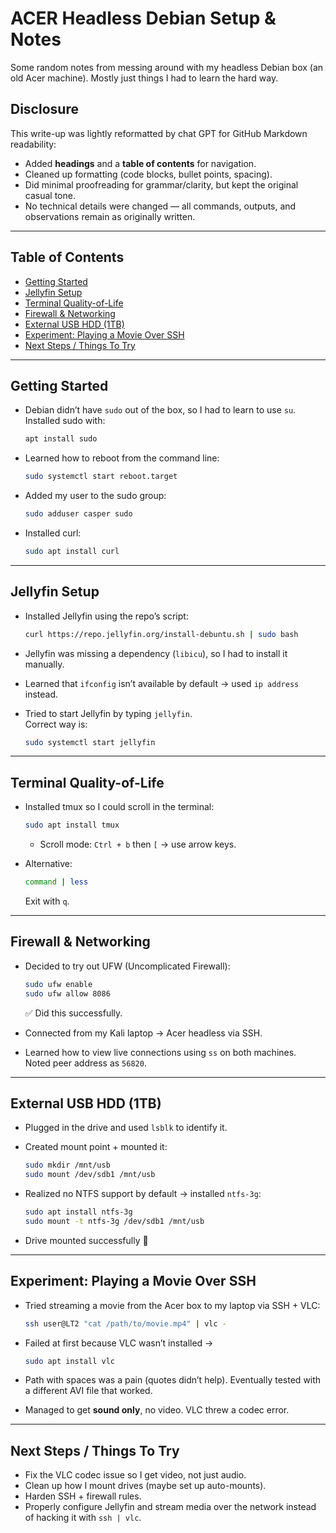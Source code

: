 # ACER Headless Debian Setup & Notes

Some random notes from messing around with my headless Debian box (an old Acer machine). Mostly just things I had to learn the hard way.

## Disclosure
This write-up was lightly reformatted by chat GPT for GitHub Markdown readability:
- Added **headings** and a **table of contents** for navigation.  
- Cleaned up formatting (code blocks, bullet points, spacing).  
- Did minimal proofreading for grammar/clarity, but kept the original casual tone.  
- No technical details were changed — all commands, outputs, and observations remain as originally written.
---

## Table of Contents
- [Getting Started](#getting-started)
- [Jellyfin Setup](#jellyfin-setup)
- [Terminal Quality-of-Life](#terminal-quality-of-life)
- [Firewall & Networking](#firewall--networking)
- [External USB HDD (1TB)](#external-usb-hdd-1tb)
- [Experiment: Playing a Movie Over SSH](#experiment-playing-a-movie-over-ssh)
- [Next Steps / Things To Try](#next-steps--things-to-try)

---

## Getting Started

- Debian didn’t have `sudo` out of the box, so I had to learn to use `su`.  
  Installed sudo with:  
  ```bash
  apt install sudo
  ```

- Learned how to reboot from the command line:  
  ```bash
  sudo systemctl start reboot.target
  ```

- Added my user to the sudo group:  
  ```bash
  sudo adduser casper sudo
  ```

- Installed curl:  
  ```bash
  sudo apt install curl
  ```

---

## Jellyfin Setup

- Installed Jellyfin using the repo’s script:  
  ```bash
  curl https://repo.jellyfin.org/install-debuntu.sh | sudo bash
  ```

- Jellyfin was missing a dependency (`libicu`), so I had to install it manually.

- Learned that `ifconfig` isn’t available by default → used `ip address` instead.

- Tried to start Jellyfin by typing `jellyfin`.  
  Correct way is:  
  ```bash
  sudo systemctl start jellyfin
  ```

---

## Terminal Quality-of-Life

- Installed tmux so I could scroll in the terminal:  
  ```bash
  sudo apt install tmux
  ```
  - Scroll mode: `Ctrl + b` then `[` → use arrow keys.  

- Alternative:  
  ```bash
  command | less
  ```
  Exit with `q`.

---

## Firewall & Networking

- Decided to try out UFW (Uncomplicated Firewall):  
  ```bash
  sudo ufw enable
  sudo ufw allow 8086
  ```
  ✅ Did this successfully.

- Connected from my Kali laptop → Acer headless via SSH.

- Learned how to view live connections using `ss` on both machines.  
  Noted peer address as `56820`.

---

## External USB HDD (1TB)

- Plugged in the drive and used `lsblk` to identify it.

- Created mount point + mounted it:  
  ```bash
  sudo mkdir /mnt/usb
  sudo mount /dev/sdb1 /mnt/usb
  ```

- Realized no NTFS support by default → installed `ntfs-3g`:  
  ```bash
  sudo apt install ntfs-3g
  sudo mount -t ntfs-3g /dev/sdb1 /mnt/usb
  ```

- Drive mounted successfully 🎉

---

## Experiment: Playing a Movie Over SSH

- Tried streaming a movie from the Acer box to my laptop via SSH + VLC:  
  ```bash
  ssh user@LT2 "cat /path/to/movie.mp4" | vlc -
  ```

- Failed at first because VLC wasn’t installed →  
  ```bash
  sudo apt install vlc
  ```

- Path with spaces was a pain (quotes didn’t help). Eventually tested with a different AVI file that worked.

- Managed to get **sound only**, no video. VLC threw a codec error.  

---

## Next Steps / Things To Try
- Fix the VLC codec issue so I get video, not just audio.
- Clean up how I mount drives (maybe set up auto-mounts).
- Harden SSH + firewall rules.
- Properly configure Jellyfin and stream media over the network instead of hacking it with `ssh | vlc`.
